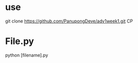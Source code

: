 # use
 
git clone https://github.com/PanupongDeve/adv1week1.git CP

# File.py

python [filename].py
